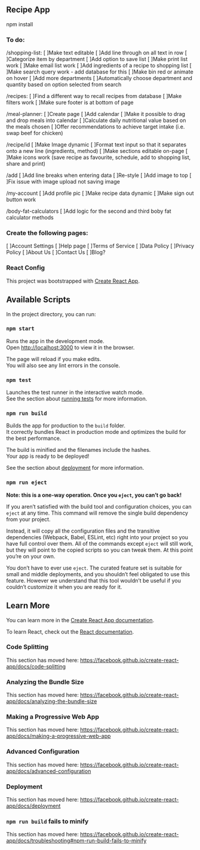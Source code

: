 
## Recipe App

npm install

### To do:

/shopping-list:
[ ]Make text editable 
[ ]Add line through on all text in row 
[ ]Categorize item by department 
[ ]Add option to save list 
[ ]Make print list work 
[ ]Make email list work 
[ ]Add ingredients of a recipe to shopping list 
[ ]Make search query work - add database for this 
[ ]Make bin red or animate on hover 
[ ]Add more departments 
[ ]Automatically choose department and quantity based on option selected from search 

/recipes:
[ ]Find a different way to recall recipes from database
[ ]Make filters work
[ ]Make sure footer is at bottom of page

/meal-planner: 
[ ]Create page 
[ ]Add calendar
[ ]Make it possible to drag and drop meals into calendar
[ ]Calculate daily nutritional value based on the meals chosen
[ ]Offer recommendations to achieve target intake (i.e. swap beef for chicken)

/recipe/id
[ ]Make Image dynamic
[ ]Format text input so that it separates onto a new line (ingredients, method)
[ ]Make sections editable on-page
[ ]Make icons work (save recipe as favourite, schedule, add to shopping list, share and print)

/add
[ ]Add line breaks when entering data
[ ]Re-style
[ ]Add image to top
[ ]Fix issue with image upload not saving image

/my-account
[ ]Add profile pic
[ ]Make recipe data dynamic
[ ]Make sign out button work

/body-fat-calculators
[ ]Add logic for the second and third boby fat calculator methods


### Create the following pages:
[ ]Account Settings
[ ]Help page
[ ]Terms of Service
[ ]Data Policy
[ ]Privacy Policy
[ ]About Us
[ ]Contact Us
[ ]Blog?




### React Config

This project was bootstrapped with [Create React App](https://github.com/facebook/create-react-app).

## Available Scripts

In the project directory, you can run:

### `npm start`

Runs the app in the development mode.<br>
Open [http://localhost:3000](http://localhost:3000) to view it in the browser.

The page will reload if you make edits.<br>
You will also see any lint errors in the console.

### `npm test`

Launches the test runner in the interactive watch mode.<br>
See the section about [running tests](https://facebook.github.io/create-react-app/docs/running-tests) for more information.

### `npm run build`

Builds the app for production to the `build` folder.<br>
It correctly bundles React in production mode and optimizes the build for the best performance.

The build is minified and the filenames include the hashes.<br>
Your app is ready to be deployed!

See the section about [deployment](https://facebook.github.io/create-react-app/docs/deployment) for more information.

### `npm run eject`

**Note: this is a one-way operation. Once you `eject`, you can’t go back!**

If you aren’t satisfied with the build tool and configuration choices, you can `eject` at any time. This command will remove the single build dependency from your project.

Instead, it will copy all the configuration files and the transitive dependencies (Webpack, Babel, ESLint, etc) right into your project so you have full control over them. All of the commands except `eject` will still work, but they will point to the copied scripts so you can tweak them. At this point you’re on your own.

You don’t have to ever use `eject`. The curated feature set is suitable for small and middle deployments, and you shouldn’t feel obligated to use this feature. However we understand that this tool wouldn’t be useful if you couldn’t customize it when you are ready for it.

## Learn More

You can learn more in the [Create React App documentation](https://facebook.github.io/create-react-app/docs/getting-started).

To learn React, check out the [React documentation](https://reactjs.org/).

### Code Splitting

This section has moved here: https://facebook.github.io/create-react-app/docs/code-splitting

### Analyzing the Bundle Size

This section has moved here: https://facebook.github.io/create-react-app/docs/analyzing-the-bundle-size

### Making a Progressive Web App

This section has moved here: https://facebook.github.io/create-react-app/docs/making-a-progressive-web-app

### Advanced Configuration

This section has moved here: https://facebook.github.io/create-react-app/docs/advanced-configuration

### Deployment

This section has moved here: https://facebook.github.io/create-react-app/docs/deployment

### `npm run build` fails to minify

This section has moved here: https://facebook.github.io/create-react-app/docs/troubleshooting#npm-run-build-fails-to-minify
